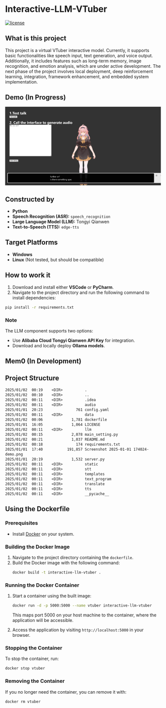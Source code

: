 # Interactive-LLM-VTuber

[![license](https://img.shields.io/github/license/toke648/Interactive-LLM-VTuber)](https://github.com/toke648/Interactive-LLM-VTuber/main/LICENSE)  

## What is this project
This project is a virtual VTuber interactive model. Currently, it supports basic functionalities like speech input, text generation, and voice output. Additionally, it includes features such as long-term memory, image recognition, and emotion analysis, which are under active development. The next phase of the project involves local deployment, deep reinforcement learning, integration, framework enhancement, and embedded system implementation.

## Demo (In Progress)
![Demo Screenshot](Screenshot%202025-01-01%20174024-demo.png)

## Constructed by

- **Python**
- **Speech Recognition (ASR):** `speech_recognition`
- **Large Language Model (LLM):** Tongyi Qianwen
- **Text-to-Speech (TTS):** `edge-tts`

## Target Platforms

- **Windows**
- **Linux** (Not tested, but should be compatible)

## How to work it

1. Download and install either **VSCode** or **PyCharm**.
2. Navigate to the project directory and run the following command to install dependencies:

```sh
pip install -r requirements.txt
```

### Note
The LLM component supports two options:
- Use **Alibaba Cloud Tongyi Qianwen API Key** for integration.
- Download and locally deploy **Ollama models**.

## Mem0 (In Development)

## Project Structure

```
2025/01/02  00:19    <DIR>          .
2025/01/02  00:10    <DIR>          ..
2025/01/02  00:11    <DIR>          .idea
2025/01/02  00:11    <DIR>          audio
2025/01/01  20:23               761 config.yaml
2025/01/02  00:11    <DIR>          data
2025/01/02  00:06             1,781 dockerfile
2025/01/01  16:05             1,064 LICENSE
2025/01/02  00:11    <DIR>          llm
2025/01/02  00:15             2,078 main_setting.py
2025/01/02  00:21             1,037 README.md
2025/01/02  00:18               174 requirements.txt
2025/01/01  17:40           191,857 Screenshot 2025-01-01 174024-demo.png
2025/01/01  20:19             1,532 server.py
2025/01/02  00:11    <DIR>          static
2025/01/02  00:11    <DIR>          stt
2025/01/02  00:11    <DIR>          templates
2025/01/02  00:11    <DIR>          text_program
2025/01/02  00:11    <DIR>          translate
2025/01/02  00:11    <DIR>          tts
2025/01/02  00:11    <DIR>          __pycache__
```

## Using the Dockerfile

### Prerequisites
- Install [Docker](https://www.docker.com/) on your system.

### Building the Docker Image
1. Navigate to the project directory containing the `dockerfile`.
2. Build the Docker image with the following command:
   ```sh
   docker build -t interactive-llm-vtuber .
   ```

### Running the Docker Container
1. Start a container using the built image:
   ```sh
   docker run -d -p 5000:5000 --name vtuber interactive-llm-vtuber
   ```
   This maps port 5000 on your host machine to the container, where the application will be accessible.

2. Access the application by visiting `http://localhost:5000` in your browser.

### Stopping the Container
To stop the container, run:
```sh
docker stop vtuber
```

### Removing the Container
If you no longer need the container, you can remove it with:
```sh
docker rm vtuber
```




